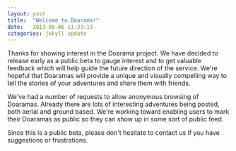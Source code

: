 ```yaml
---
layout: post
title:  "Welcome to Doarama!"
date:   2013-08-06 11:33:13
categories: jekyll update
---
```


Thanks for showing interest in the Doarama project.  We have decided to release early as a public beta to gauge interest and to get valuable feedback which will help guide the future direction of the service.  We're hopeful that Doaramas will provide a unique and visually compelling way to tell the stories of your adventures and share them with friends.

We've had a number of requests to allow anonymous browsing of Doaramas.  Already there are lots of interesting adventures being posted, both aerial and ground based.  We're working toward enabling users to mark their Doaramas as public so they can show up in some sort of public feed.

Since this is a public beta, please don't hesitate to contact us if you have suggestions or frustrations.
